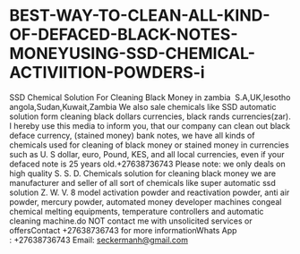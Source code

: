 # BEST-WAY-TO-CLEAN-ALL-KIND-OF-DEFACED-BLACK-NOTES-MONEYUSING-SSD-CHEMICAL-ACTIVIITION-POWDERS-i
SSD Chemical Solution For Cleaning Black Money in zambia  S.A,UK,lesotho angola,Sudan,Kuwait,Zambia We also sale chemicals like SSD automatic solution form cleaning black dollars currencies, black rands currencies(zar). I hereby use this media to inform you, that our company can clean out black deface currency, (stained money) bank notes, we have all kinds of chemicals used for cleaning of black money or stained money in currencies such as U. S dollar, euro, Pound, KES, and all local currencies, even if your defaced note is 25 years old.+27638736743 Please note: we only deals on high quality S. S. D. Chemicals solution for cleaning black money we are manufacturer and seller of all sort of chemicals like super automatic ssd solution Z. W. V. 8 model activation powder and reactivation powder, anti air powder, mercury powder, automated money developer machines congeal chemical melting equipments, temperature controllers and automatic cleaning machine.do NOT contact me with unsolicited services or offersContact +27638736743 for more informationWhats App : +27638736743 Email: seckermanh@gmail.com 
